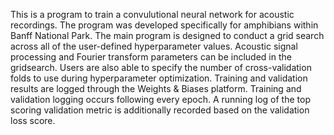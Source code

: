 This is a program to train a convulutional neural network for acoustic recordings. The program was developed specifically for amphibians within Banff National Park. 
The main program is designed to conduct a grid search across all of the user-defined hyperparameter values. Acoustic signal processing and Fourier transform parameters can be included in the gridsearch.
Users are also able to specify the number of cross-validation folds to use during hyperparameter optimization. 
Training and validation results are logged through the Weights & Biases platform.
Training and validation logging occurs following every epoch.
A running log of the top scoring validation metric is additionally recorded based on the validation loss score.
